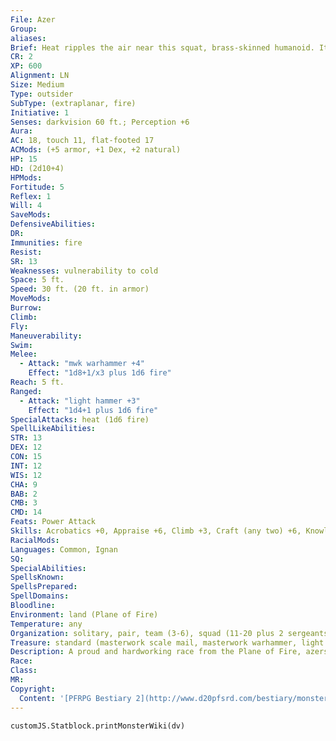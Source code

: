 ```yaml
---
File: Azer
Group: 
aliases: 
Brief: Heat ripples the air near this squat, brass-skinned humanoid. Its head and shoulders blaze with a mane of fire.
CR: 2
XP: 600
Alignment: LN
Size: Medium
Type: outsider
SubType: (extraplanar, fire)
Initiative: 1
Senses: darkvision 60 ft.; Perception +6
Aura: 
AC: 18, touch 11, flat-footed 17
ACMods: (+5 armor, +1 Dex, +2 natural)
HP: 15
HD: (2d10+4)
HPMods: 
Fortitude: 5
Reflex: 1
Will: 4
SaveMods: 
DefensiveAbilities: 
DR: 
Immunities: fire
Resist: 
SR: 13
Weaknesses: vulnerability to cold
Space: 5 ft.
Speed: 30 ft. (20 ft. in armor)
MoveMods: 
Burrow: 
Climb: 
Fly: 
Maneuverability: 
Swim: 
Melee: 
  - Attack: "mwk warhammer +4"
    Effect: "1d8+1/x3 plus 1d6 fire"
Reach: 5 ft.
Ranged: 
  - Attack: "light hammer +3"
    Effect: "1d4+1 plus 1d6 fire"
SpecialAttacks: heat (1d6 fire)
SpellLikeAbilities: 
STR: 13
DEX: 12
CON: 15
INT: 12
WIS: 12
CHA: 9
BAB: 2
CMB: 3
CMD: 14
Feats: Power Attack
Skills: Acrobatics +0, Appraise +6, Climb +3, Craft (any two) +6, Knowledge (nobility) +6, Perception +6
RacialMods: 
Languages: Common, Ignan
SQ: 
SpecialAbilities: 
SpellsKnown: 
SpellsPrepared: 
SpellDomains: 
Bloodline: 
Environment: land (Plane of Fire)
Temperature: any
Organization: solitary, pair, team (3-6), squad (11-20 plus 2 sergeants of 3rd level and 1 leader of 3rd-6th level), or clan (30-100 plus 50% noncombatants plus 1 sergeant of 3rd level per 20 adults, 5 lieutenants of 5th level, and 3 captains of 7th level)
Treasure: standard (masterwork scale mail, masterwork warhammer, light hammer, other treasure)
Description: A proud and hardworking race from the Plane of Fire, azers toil in their bronze and brass fortresses, always ready for their long, simmering war against the efreet. Azers live in a society where every member knows his place. Born into a particular duty, usually the trade of his father or mother, an azer continues this task his entire life.  A caste system further keeps azer society in line.  Nobles, ruling without question, wear decorated brass kilts as their symbol of caste, while merchants and business proprietors wear stout bronze. Copper kilts designate the working class, made up of servants, artisans, and laborers.  Able to channel heat through metal weapons and tools, azers almost never use nonmetallic weapons, and usually engage in close melee rather than using ranged attacks.  Azers frequently take prisoners, bringing them back to their fortresses and forcing them to labor for a year and a day.  The legendary City of Brass boasts an azer population over half a million strong. Most of these unfortunate azers live a life of servitude to their efreet masters. Azers subjected to this slavery still perform their duties without question, preferring to wait out their contracts or hoping their masters die or get overthrown. A dedication to order burns strong in this race, to the extent that some enslaved azers act as taskmasters over their own kin. Beyond the City of Brass, azers are free to live their own lives, often in other planar metropolises crafting goods, selling wares, and running taverns.  Azers look strikingly similar to one another to the unfamiliar eye. They are 4 feet tall, but weigh 200 pounds.
Race: 
Class: 
MR: 
Copyright:
  Content: '[PFRPG Bestiary 2](http://www.d20pfsrd.com/bestiary/monster-listings/outsiders/azer)'
---
```

```dataviewjs
customJS.Statblock.printMonsterWiki(dv)
```
